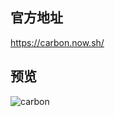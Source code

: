 ## 官方地址

https://carbon.now.sh/

## 预览
![carbon](https://ourcodeworld.com/public-media/articles/articleocw-5a8aab853798b.png)

